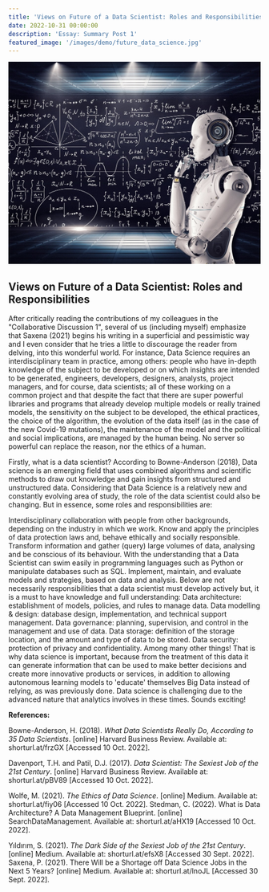 ```yaml
---
title: 'Views on Future of a Data Scientist: Roles and Responsibilities'
date: 2022-10-31 00:00:00
description: 'Essay: Summary Post 1'
featured_image: '/images/demo/future_data_science.jpg'
---
```


![](/images/demo/future_data_science.jpg)

## Views on Future of a Data Scientist: Roles and Responsibilities

After critically reading the contributions of my colleagues in the "Collaborative Discussion 1", several of us (including myself) emphasize that Saxena (2021) begins his writing in a superficial and pessimistic way and I even consider that he tries a little to discourage the reader from delving, into this wonderful world.
For instance, Data Science requires an interdisciplinary team in practice, among others: people who have in-depth knowledge of the subject to be developed or on which insights are intended to be generated, engineers, developers, designers, analysts, project managers, and for course, data scientists; all of these working on a common project and that despite the fact that there are super powerful libraries and programs that already develop multiple models or really trained models, the sensitivity on the subject to be developed, the ethical practices, the choice of the algorithm, the evolution of the data itself (as in the case of the new Covid-19 mutations), the maintenance of the model and the political and social implications, are managed by the human being. No server so powerful can replace the reason, nor the ethics of a human.

Firstly, what is a data scientist? According to Bowne-Anderson (2018), Data science is an emerging field that uses combined algorithms and scientific methods to draw out knowledge and gain insights from structured and unstructured data. Considering that Data Science is a relatively new and constantly evolving area of study, the role of the data scientist could also be changing. But in essence, some roles and responsibilities are:

Interdisciplinary collaboration with people from other backgrounds, depending on the industry in which we work.
Know and apply the principles of data protection laws and, behave ethically and socially responsible.
Transform information and gather (query) large volumes of data, analysing and be conscious of its behaviour. With the understanding that a Data Scientist can swim easily in programming languages such as Python or manipulate databases such as SQL.
Implement, maintain, and evaluate models and strategies, based on data and analysis.
Below are not necessarily responsibilities that a data scientist must develop actively but, it is a must to have knowledge and full understanding:
Data architecture: establishment of models, policies, and rules to manage data.
Data modelling & design: database design, implementation, and technical support management.
Data governance: planning, supervision, and control in the management and use of data.
Data storage: definition of the storage location, and the amount and type of data to be stored.
Data security: protection of privacy and confidentiality.
Among many other things!
That is why data science is important, because from the treatment of this data it can generate information that can be used to make better decisions and create more innovative products or services, in addition to allowing autonomous learning models to 'educate' themselves Big Data instead of relying, as was previously done. Data science is challenging due to the advanced nature that analytics involves in these times. Sounds exciting!

**References:**

Bowne-Anderson, H. (2018). _What Data Scientists Really Do, According to 35 Data Scientists_. [online] Harvard Business Review. Available at: shorturl.at/frzGX  [Accessed 10 Oct. 2022].

Davenport, T.H. and Patil, D.J. (2017). _Data Scientist: The Sexiest Job of the 21st Century_. [online] Harvard Business Review. Available at: shorturl.at/pBV89 [Accessed 10 Oct. 2022].

Wolfe, M. (2021). _The Ethics of Data Science_. [online] Medium. Available at: shorturl.at/fiy06 [Accessed 10 Oct. 2022].
Stedman, C. (2022). What is Data Architecture? A Data Management Blueprint. [online] SearchDataManagement. Available at: shorturl.at/aHX19 [Accessed 10 Oct. 2022].

Yıldırım, S. (2021). _The Dark Side of the Sexiest Job of the 21st Century_. [online] Medium. Available at: shorturl.at/efsX8 [Accessed 30 Sept. 2022].
Saxena, P. (2021). There Will be a Shortage off Data Science Jobs in the Next 5 Years? [online] Medium. Available at: shorturl.at/lnoJL  [Accessed 30 Sept. 2022].
